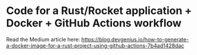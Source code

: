 # Code for a Rust/Rocket application + Docker + GitHub Actions workflow

Read the Medium article here: https://blog.devgenius.io/how-to-generate-a-docker-image-for-a-rust-project-using-github-actions-7b4ad1428dac
